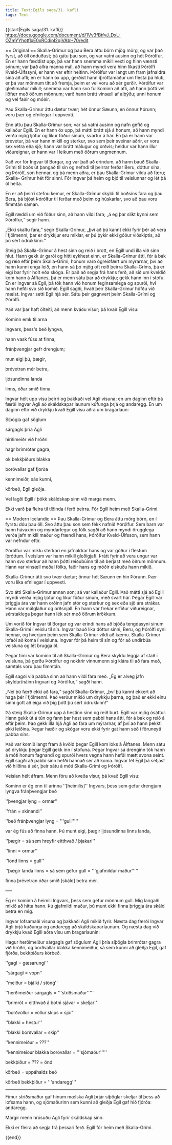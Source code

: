 ```yaml
---
title: Text:Egils saga/31. kafli
tags: Text
---
```


{{start|Egils saga/31. kafli}}
https://docs.google.com/document/d/1Vv3fBtfvJ_DxL-OZmYYhotfIxE0xRCdipl2qiVAbH70/edit

== Original ==
Skalla-Grímur og þau Bera áttu börn mjög mörg, og var það fyrst, að öll önduðust; þá gátu þau son, og var vatni ausinn og hét Þórólfur. En er hann fæddist upp, þá var hann snemma mikill vexti og hinn vænsti sýnum; var það allra manna mál, að hann myndi vera hinn líkasti Þórólfi Kveld-Úlfssyni, er hann var eftir heitinn. Þórólfur var langt um fram jafnaldra sína að afli; en er hann óx upp, gerðist hann íþróttamaður um flesta þá hluti, er þá var mönnum títt að fremja, þeim er vel voru að sér gerðir. Þórólfur var gleðimaður mikill; snemma var hann svo fullkominn að afli, að hann þótti vel liðfær með öðrum mönnum; varð hann brátt vinsæll af alþýðu; unni honum og vel faðir og móðir.

Þau Skalla-Grímur áttu dætur tvær; hét önnur Sæunn, en önnur Þórunn; voru þær og efnilegar í uppvexti.

Enn áttu þau Skalla-Grímur son; var sá vatni ausinn og nafn gefið og kallaður Egill. En er hann óx upp, þá mátti brátt sjá á honum, að hann myndi verða mjög ljótur og líkur föður sínum, svartur á hár. En þá er hann var þrevetur, þá var hann mikill og sterkur, svo sem þeir sveinar aðrir, er voru sex vetra eða sjö; hann var brátt málugur og orðvís; heldur var hann illur viðureignar, er hann var í leikum með öðrum ungmennum.

Það vor fór Ingvar til Borgar, og var það að erindum, að hann bauð Skalla-Grími til boðs út þangað til sín og nefndi til þeirrar ferðar Beru, dóttur sína, og Þórólf, son hennar, og þá menn aðra, er þau Skalla-Grímur vildu að færu; Skalla- Grímur hét för sinni. Fór Ingvar þá heim og bjó til veislunnar og lét þá öl heita.

En er að þeirri stefnu kemur, er Skalla-Grímur skyldi til boðsins fara og þau Bera, þá bjóst Þórólfur til ferðar með þeim og húskarlar, svo að þau voru fimmtán saman.

Egill ræddi um við föður sinn, að hann vildi fara; „á eg þar slíkt kynni sem Þórólfur,“ segir hann.

„Ekki skaltu fara,“ segir Skalla-Grímur, „því að þú kannt ekki fyrir þér að vera í fjölmenni, þar er drykkjur eru miklar, er þú þykir ekki góður viðskiptis, að þú sért ódrukkinn.“

Steig þá Skalla-Grímur á hest sinn og reið í brott, en Egill undi illa við sinn hlut. Hann gekk úr garði og hitti eykhest einn, er Skalla-Grímur átti, fór á bak og reið eftir þeim Skalla-Grími; honum varð ógreiðfært um mýrarnar, því að hann kunni enga leið, en hann sá þó mjög oft reið þeirra Skalla-Gríms, þá er eigi bar fyrir holt eða skóga. Er það að segja frá hans ferð, að síð um kveldið kom hann á Álftanes, þá er menn sátu þar að drykkju; gekk hann inn í stofu. En er Ingvar sá Egil, þá tók hann við honum feginsamlega og spurði, hví hann hefði svo síð komið. Egill sagði, hvað þeir Skalla-Grímur höfðu við mælst. Ingvar setti Egil hjá sér. Sátu þeir gagnvert þeim Skalla-Grími og Þórólfi.

Það var þar haft ölteiti, að menn kváðu vísur; þá kvað Egill vísu:

Kominn emk til arna

Ingvars, þess's beð lyngva,

hann vask fúss at finna,

fránþvengjar gefr drengjum;

mun eigi þú, þægir,

þrévetran mér betra,

ljósundinna landa

linns, óðar smið finna.

Ingvar hélt upp vísu þeirri og þakkaði vel Agli vísuna; en um daginn eftir þá færði Ingvar Agli að skáldskapar launum kúfunga þrjá og andaregg. En um daginn eftir við drykkju kvað Egill vísu aðra um bragarlaun:

Síþögla gaf söglum

sárgagls þría Agli

hirðimeiðr við hróðri

hagr brimrótar gagra,

ok bekkþiðurs blakka

borðvallar gaf fjorða

kennimeiðr, sás kunni,

körbeð, Egil gleðja.

Vel lagði Egill í þökk skáldskap sinn við marga menn.

Ekki varð þá fleira til tíðinda í ferð þeirra. Fór Egill heim með Skalla-Grími.

== Modern Icelandic ==
Þau Skalla-Grímur og Bera áttu mörg börn, en í fyrstu dóu þau öll. Svo áttu þau son sem fékk nafnið Þórólfur. Sem barn var hann hávaxinn og myndarlegur og fólk sagði að hann myndi örugglega verða jafn mikill maður og frændi hans, Þórólfur Kveld-Úlfsson, sem hann var nefndur eftir.

Þórólfur var miklu sterkari en jafnaldrar hans og var góður í flestum íþróttum. Í veislum var hann mikill gleðigjafi. Þrátt fyrir að vera ungur var hann svo sterkur að hann þótti reiðubúinn til að berjast með öðrum mönnum. Hann var vinsæll meðal fólks, faðir hans og móðir elskuðu hann mikið.

Skalla-Grímur átti svo tvær dætur; önnur hét Sæunn en hin Þórunn. Þær voru líka efnilegar í uppvexti.

Svo átti Skalla-Grímur annan son; sá var kallaður Egill. Það mátti sjá að Egill myndi verða mjög ljótur og líkur föður sínum, með svart hár. Þegar Egill var þriggja ára var hann orðinn jafn stór og sterkur og sex eða sjö ára strákar. Hann var málglaður og orðsnjall. En hann var frekar erfiður viðureignar, sérstaklega þegar hann lék sér með öðrum krökkum.

Um vorið fór Ingvar til Borgar og var erindi hans að bjóða tengdasyni sínum Skalla-Grími í veislu til sín. Ingvar bauð líka dóttur sinni, Beru, og Þórólfi syni hennar, og hverjum þeim sem Skalla-Grímur vildi að kæmu. Skalla-Grímur lofaði að koma í veisluna. Ingvar fór þá heim til sín og fór að undirbúa veisluna og lét brugga öl.

Þegar tími var kominn til að Skalla-Grímur og Bera skyldu leggja af stað í veisluna, þá gerðu Þórólfur og nokkrir vinnumenn sig klára til að fara með, samtals voru þau fimmtán.

Egill sagði við pabba sinn að hann vildi fara með. „Ég er alveg jafn skyldur/náinn Ingvari og Þórólfur,“ sagði hann.

„Nei þú færð ekki að fara,“ sagði Skalla-Grímur, „því þú kannt ekkert að haga þér í fjölmenni. Það verður mikið um drykkju þarna, og það er ekki einu sinni gott að eiga við þig þótt þú sért ódrukkinn!“

Þá steig Skalla-Grímur upp á hestinn sinn og reið burt. Egill var mjög ósáttur. Hann gekk út á tún og fann þar hest sem pabbi hans átti, fór á bak og reið á eftir þeim. Það gekk illa hjá Agli að fara um mýrarnar, af því að hann þekkti ekki leiðina. Þegar hæðir og skógar voru ekki fyrir gat hann séð í föruneyti pabba síns.

Það var komið langt fram á kvöld þegar Egill kom loks á Álftanes. Menn sátu að drykkju þegar Egill gekk inn í stofuna. Þegar Ingvar sá drenginn tók hann á móti honum fagnandi og spurði hvers vegna hann hefði mætt svona seint. Egill sagði að pabbi sinn hefði bannað sér að koma. Ingvar lét Egil þá setjast við hliðina á sér, þeir sátu á móti Skalla-Grími og Þórólfi.

Veislan hélt áfram. Menn fóru að kveða vísur, þá kvað Egill vísu:

Kominn er ég enn til arinna ''[heimilis]'' Ingvars, þess sem gefur drengjum lyngva fránþvengjar beð

''þvengjar lyng = ormar''

''frán = skínandi''

''beð fránþvengjar lyng = '''gull'''''

var ég fús að finna hann. Þú munt eigi, þægir ljósundinna linns landa,

''þægir = sá sem hreyfir eitthvað / þjakari''

''linni = ormur''

''lönd linns = gull''

''þægir landa linns = sá sem gefur gull = '''gjafmildur maður'''''

finna þrévetran óðar smið [skáld] betra mér.

–––

Ég er kominn á heimili Ingvars, þess sem gefur mönnum gull. Mig langaði mikið að hitta hann. Þú gjafmildi maður, þú munt ekki finna þriggja ára skáld betra en mig.

Ingvar lofsamaði vísuna og þakkaði Agli mikið fyrir. Næsta dag færði Ingvar Agli þrjá kuðunga og andaregg að skáldskaparlaunum. Og næsta dag við drykkju kvað Egill aðra vísu um bragarlaunin:

Hagur herðimeiður sárgagls gaf sögulum Agli þría síþögla brimrótar gagra við hróðri, og borðvallar blakka kennimeiður, sá sem kunni að gleðja Egil, gaf fjórða, bekkþiðurs körbeð.

''gagl = gæsarungi''

''sárgagl = vopn''

''meiður = bjálki / stöng''

''herðimeiður sárgagls = '''stríðsmaður'''''

''brimrót = eitthvað á botni sjávar = skeljar''

''borðvöllur = völlur skips = sjór''

''blakki = hestur''

''blakki borðvallar = skip''

''kennimeiður = ???''

''kennimeiður blakka borðvallar = '''sjómaður'''''

bekkþiður = ??? = önd

körbeð = uppáhalds beð

körbeð bekkþiður = '''andaregg'''

---

Fimur stríðsmaður gaf hinum mælska Agli þrjár síþöglar skeljar til þess að lofsama hann, og sjómaðurinn sem kunni að gleðja Egil gaf hið fjórða: andaregg.

Margir menn hrósuðu Agli fyrir skáldskap sinn.

Ekki er fleira að segja frá þessari ferð. Egill fór heim með Skalla-Grími.

{{end}}
